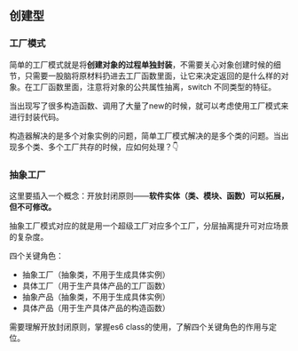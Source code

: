 ## 创建型

### 工厂模式
简单的工厂模式就是将**创建对象的过程单独封装**，不需要关心对象创建时候的细节，只需要一股脑将原材料扔进去工厂函数里面，让它来决定返回的是什么样的对象。在工厂函数里面，注意将对象的公共属性抽离，switch 不同类型的特征。

当出现写了很多构造函数、调用了大量了new的时候，就可以考虑使用工厂模式来进行封装代码。

构造器解决的是多个对象实例的问题，简单工厂模式解决的是多个类的问题。当出现多个类、多个工厂共存的时候，应如何处理？👇

### 抽象工厂
这里要插入一个概念：开放封闭原则——**软件实体（类、模块、函数）可以拓展，但不可修改。**

抽象工厂模式对应的就是用一个超级工厂对应多个工厂，分层抽离提升可对应场景的复杂度。

四个关键角色：
- 抽象工厂（抽象类，不用于生成具体实例）
- 具体工厂（用于生产具体产品的工厂函数）
- 抽象产品（抽象类，不用于生成具体实例）
- 具体产品（用于生产具体产品的构造函数）

需要理解开放封闭原则，掌握es6 class的使用，了解四个关键角色的作用与定位。